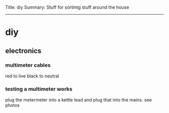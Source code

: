 Title: diy
Summary: Stuff for sortintg stuff around the house
- - - 

# diy

## electronics

### multimeter cables 

red to live
black to neutral

### testing a multimeter works

plug the metermeter into a kettle lead and plug that into the mains.
see photos

